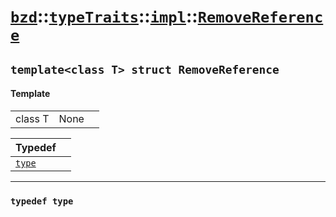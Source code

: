 # [`bzd`](../../../../index.md)::[`typeTraits`](../../../index.md)::[`impl`](../../index.md)::[`RemoveReference`](../index.md)

## `template<class T> struct RemoveReference`

#### Template
||||
|---:|:---|:---|
|class T|None||

|Typedef||
|:---|:---|
|[`type`](./index.md)||
------
### `typedef type`

